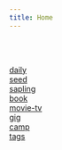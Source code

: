 ```yaml
---
title: Home
---
```



<br><br>

[daily](/tags/daily) <br>
[seed](/tags/seed)<br>
[sapling](/tags/sapling)<br>
[book](/tags/book)<br>
[movie-tv](/tags/watch)<br>
[gig](/tags/gig)<br>
[camp](posts/20_Notes/Camp)<br>
[tags](/tags)<br>
